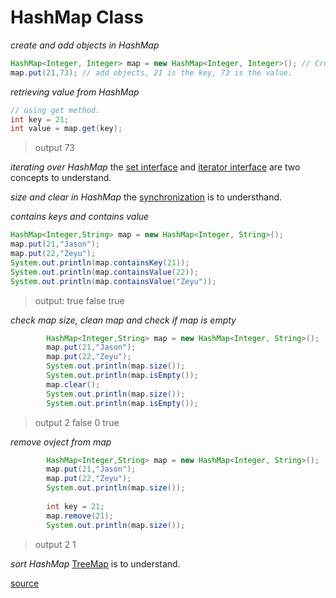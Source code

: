 # HashMap Class
*create and add objects in HashMap*
```java
HashMap<Integer, Integer> map = new HashMap<Integer, Integer>(); // Create objects
map.put(21,73); // add objects, 21 is the key, 73 is the value.
```

*retrieving value from HashMap*
```java
// using get method.
int key = 21;
int value = map.get(key);
```
>output
>73

*iterating over HashMap* 
the [set interface](http://www.codejava.net/java-core/collections/java-set-collection-tutorial-and-examples) and [iterator interface](https://www.tutorialspoint.com/java/java_using_iterator.htm) are two concepts to understand.

*size and clear in HashMap* 
the [synchronization](http://javarevisited.blogspot.sg/2011/04/synchronization-in-java-synchronized.html) is to understhand.

*contains keys and contains value*
```java
HashMap<Integer,String> map = new HashMap<Integer, String>();
map.put(21,"Jason");
map.put(22,"Zeyu");
System.out.println(map.containsKey(21));
System.out.println(map.containsValue(22));
System.out.println(map.containsValue("Zeyu"));
```
>output:
true
false
true

*check map size, clean map and check if map is empty*
```java
        HashMap<Integer,String> map = new HashMap<Integer, String>();
        map.put(21,"Jason");
        map.put(22,"Zeyu");
        System.out.println(map.size());
        System.out.println(map.isEmpty());
        map.clear();
        System.out.println(map.size());
        System.out.println(map.isEmpty());
```
>output
2
false
0
true

*remove ovject from map*
```java
        HashMap<Integer,String> map = new HashMap<Integer, String>();
        map.put(21,"Jason");
        map.put(22,"Zeyu");
        System.out.println(map.size());
        
        int key = 21;
        map.remove(21);
        System.out.println(map.size());
```
>output
2
1

*sort HashMap* 
[TreeMap](http://javarevisited.blogspot.com/2011/12/treemap-java-tutorial-example-program.html) is to understand.

[source](http://www.java67.com/2013/02/10-examples-of-hashmap-in-java-programming-tutorial.html)